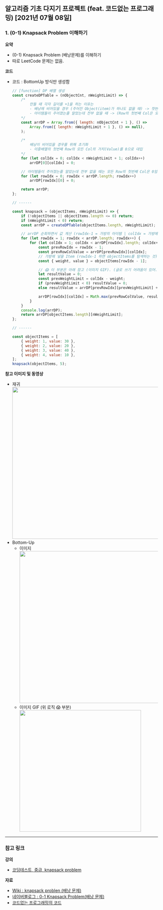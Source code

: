 ## 알고리즘 기초 다지기 프로젝트 (feat. 코드없는 프로그래밍) [2021년 07월 08일]

### **1.** (0-1) Knapsack Problem 이해하기

**요약**

-   (0-1) Knapsack Problem (배낭문제)를 이해하기
-   따로 LeetCode 문제는 없음.

**코드**

-   코드 : BottomUp 방식만 생성함

    ```js
    // [function] DP 배열 생성
    const createDPTable = (nObjectCnt, nWeightLimit) => {
        /*
            만들 때 각자 길이를 +1을 하는 이유는
            - 배낭에 비어있을 경우 (주어진 Object(item)가 하나도 없을 때) -> 첫번쨰 Row의 모든 값은 0
            - 아이템들이 주어졌는줄 알았는데 전부 없을 때 -> (Row의 첫번째 Col은 모두 0)
        */
        const arrDP = Array.from({ length: nObjectCnt + 1 }, () =>
            Array.from({ length: nWeightLimit + 1 }, () => null),
        );

        /*
            배낭이 비어있을 경우를 위해 초기화 
            - 이중배열의 첫번째 Row의 모든 Col의 가치(Value)를 0으로 대입
        */
        for (let colIdx = 0; colIdx < nWeightLimit + 1; colIdx++)
            arrDP[0][colIdx] = 0;

        // 아이템들이 주어졌는줄 알았는데 전부 없을 때는 모든 Row의 첫번째 Col은 0임.
        for (let rowIdx = 0; rowIdx < arrDP.length; rowIdx++)
            arrDP[rowIdx][0] = 0;

        return arrDP;
    };

    // ------

    const knapsack = (objectItems, nWeightLimit) => {
        if (!objectItems || objectItems.length <= 0) return;
        if (nWeightLimit < 0) return;
        const arrDP = createDPTable(objectItems.length, nWeightLimit);

        // arrDP 순회하면서 값 계산 (rowIdx-1 = 가방의 아이템 | colIdx = 가방에서 사용할 수 있는 나머지 무게(용량))
        for (let rowIdx = 1; rowIdx < arrDP.length; rowIdx++) {
            for (let colIdx = 1; colIdx < arrDP[rowIdx].length; colIdx++) {
                const prevRowIdx = rowIdx - 1;
                const prevRowColValue = arrDP[prevRowIdx][colIdx];
                // 가방에 넣을 Item (rowIdx-1 하면 objectItems를 탐색하는 것)
                const { weight, value } = objectItems[rowIdx - 1];

                // 😱 이 부분은 아래 참고 (이미지 GIF). (글로 쓰기 어려움이 있어..🥲)
                let resultValue = 0;
                const prevWeightLimit = colIdx - weight;
                if (prevWeightLimit < 0) resultValue = 0;
                else resultValue = arrDP[prevRowIdx][prevWeightLimit] + value;

                arrDP[rowIdx][colIdx] = Math.max(prevRowColValue, resultValue);
            }
        }
        console.log(arrDP);
        return arrDP[objectItems.length][nWeightLimit];
    };

    // ------

    const objectItems = [
        { weight: 1, value: 30 },
        { weight: 2, value: 20 },
        { weight: 3, value: 40 },
        { weight: 4, value: 10 },
    ];
    knapsack(objectItems, 5);
    ```

**참고 이미지 및 동영상**

-   재귀  
    <img src="https://user-images.githubusercontent.com/33610315/124852205-edc86880-dfde-11eb-901f-a56a32c0139d.png" width=500 />
-   Bottom-Up
    - 이미지  
        <img src="https://user-images.githubusercontent.com/33610315/124852212-f15bef80-dfde-11eb-9351-5c1790c937e6.png" width=500/>
    - 이미지 GIF (위 로직 😱 부분)  
        <img src="https://user-images.githubusercontent.com/33610315/124867423-0ba2c700-dff9-11eb-882c-3fb7438688c3.gif" width=400 />

---

### **참고 링크**

**강의**

-   [코딩테스트, 중급, knapsack problem](https://youtu.be/rhda6lR5kyQ)

**자료**

-   [Wiki : knapsack problen (배낭 문제)](https://ko.wikipedia.org/wiki/배낭_문제)
-   [네이버블로그 : 0-1 Knapsack Problem(배낭 문제)](https://m.blog.naver.com/lhm0812/220853228613)
-   [코드없는 프로그래밍의 코드](https://colab.research.google.com/github/NoCodeProgram/CodingTest/blob/main/dynamicProgramming/knapSack.ipynb#scrollTo=sUWrLM9qWILe)
